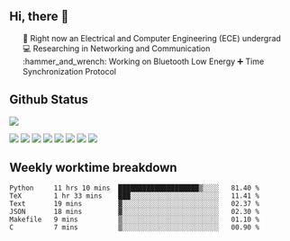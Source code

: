 <h2 > Hi, there 👋 </h3>

<div >
 <ul>
 🏫 Right now an Electrical and Computer Engineering (ECE) undergrad <br>
<!--  <a href="https://www.ji.sjtu.edu.cn/">@UM-SJTU JI</a>   -->
 💻 Researching in Networking and Communication<br>
<!--  :speech_balloon: Contact me through email if possible: <a href="mailto:181716254@qq.com"><img src="https://img.shields.io/badge/-181716254@qq.com-c14438?style=plastic&logo=Gmail&logoColor=white&link=mailto:15203012@iubat.edu"></a> <br> -->
 :hammer_and_wrench: Working on Bluetooth Low Energy ➕ Time Synchronization Protocol
 </ul>
</div>

<h2 >
Github Status 
</h1>

<p >
 <img src="https://github-readme-stats.vercel.app/api?username=MountBro&theme=monokai"><br>
<!--  <a href="https://github.com/MountBro/myLeetCode">
  <img src="https://github-readme-stats.vercel.app/api/pin/?username=MountBro&repo=myLeetCode&theme=monokai">
 </a>
 <a href="https://github.com/MountBro/Age-of-Plague">
  <img src="https://github-readme-stats.vercel.app/api/pin/?username=MountBro&repo=Age-of-Plague&theme=monokai">
 </a> -->
</p>

<div > 
 <img src="https://img.shields.io/badge/C-00599C?style=for-the-badge&logo=c&logoColor=white">
 <img src="https://img.shields.io/badge/C%2B%2B-00599C?style=for-the-badge&logo=c%2B%2B&logoColor=white">
 <img src="https://img.shields.io/badge/Python-14354C?style=for-the-badge&logo=python&logoColor=white">
 <img src="https://img.shields.io/badge/MongoDB-4EA94B?style=for-the-badge&logo=mongodb&logoColor=white">
 <img src="https://img.shields.io/badge/JavaScript-323330?style=for-the-badge&logo=javascript&logoColor=F7DF1E">
 <img src="https://img.shields.io/badge/TypeScript-007ACC?style=for-the-badge&logo=typescript&logoColor=white"> 
 <img src="https://img.shields.io/badge/React-20232A?style=for-the-badge&logo=react&logoColor=61DAFB">
 <img src="https://img.shields.io/badge/React_Router-CA4245?style=for-the-badge&logo=react-router&logoColor=white">
</div>

<!-- 
<p >
 <img src="http://github-readme-streak-stats.herokuapp.com?user=MountBro&theme=monokai" align="center" />
</p>
<br>
 -->

<h2 >
Weekly worktime breakdown
</h1>


<!--START_SECTION:waka-->

```text
Python     11 hrs 10 mins  ████████████████████▒░░░░   81.40 %
TeX        1 hr 33 mins    ███░░░░░░░░░░░░░░░░░░░░░░   11.41 %
Text       19 mins         ▓░░░░░░░░░░░░░░░░░░░░░░░░   02.37 %
JSON       18 mins         ▓░░░░░░░░░░░░░░░░░░░░░░░░   02.30 %
Makefile   9 mins          ▒░░░░░░░░░░░░░░░░░░░░░░░░   01.10 %
C          7 mins          ▒░░░░░░░░░░░░░░░░░░░░░░░░   00.90 %
```

<!--END_SECTION:waka-->


